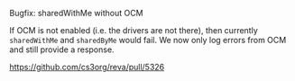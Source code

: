 Bugfix: sharedWithMe without OCM

If OCM is not enabled (i.e. the drivers are not there), then currently `sharedWithMe`
and `sharedByMe` would fail. We now only log errors from OCM and still provide a response.

https://github.com/cs3org/reva/pull/5326
